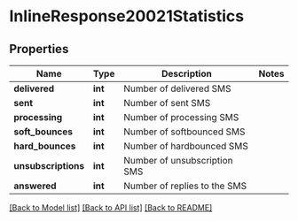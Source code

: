# InlineResponse20021Statistics

## Properties
Name | Type | Description | Notes
------------ | ------------- | ------------- | -------------
**delivered** | **int** | Number of delivered SMS | 
**sent** | **int** | Number of sent SMS | 
**processing** | **int** | Number of processing SMS | 
**soft_bounces** | **int** | Number of softbounced SMS | 
**hard_bounces** | **int** | Number of hardbounced SMS | 
**unsubscriptions** | **int** | Number of unsubscription SMS | 
**answered** | **int** | Number of replies to the SMS | 

[[Back to Model list]](../README.md#documentation-for-models) [[Back to API list]](../README.md#documentation-for-api-endpoints) [[Back to README]](../README.md)



